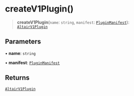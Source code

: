 # createV1Plugin()

> **createV1Plugin**(`name`: `string`, `manifest`: [`PluginManifest`](../interfaces/PluginManifest.md)): [`AltairV1Plugin`](../interfaces/AltairV1Plugin.md)

## Parameters

• **name**: `string`

• **manifest**: [`PluginManifest`](../interfaces/PluginManifest.md)

## Returns

[`AltairV1Plugin`](../interfaces/AltairV1Plugin.md)
